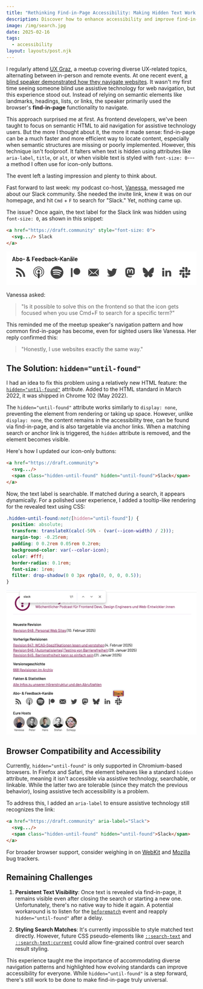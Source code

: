 ```yaml
---
title: "Rethinking Find-in-Page Accessibility: Making Hidden Text Work for Everyone"
description: Discover how to enhance accessibility and improve find-in-page search functionality using hidden="until-found" for icon-only buttons and hidden text labels.
image: /img/search.jpg
date: 2025-02-16
tags:
  - accessibility
layout: layouts/post.njk
---
```

I regularly attend [UX Graz](https://www.meetup.com/uxgraz/), a meetup covering diverse UX-related topics, alternating between in-person and remote events. At one recent event, [a blind speaker demonstrated how they navigate websites](https://www.meetup.com/uxgraz/events/305424662/). It wasn't my first time seeing someone blind use assistive technology for web navigation, but this experience stood out. Instead of relying on semantic elements like landmarks, headings, lists, or links, the speaker primarily used the browser's **find-in-page** functionality to navigate.

This approach surprised me at first. As frontend developers, we've been taught to focus on semantic HTML to aid navigation for assistive technology users. But the more I thought about it, the more it made sense: find-in-page can be a much faster and more efficient way to locate content, especially when semantic structures are missing or poorly implemented. However, this technique isn't foolproof. It falters when text is hidden using attributes like `aria-label`, `title`, or `alt`, or when visible text is styled with `font-size: 0`---a method I often use for icon-only buttons.

The event left a lasting impression and plenty to think about.

Fast forward to last week: my podcast co-host, [Vanessa](https://vannsl.io/), messaged me about our Slack community. She needed the invite link, knew it was on our homepage, and hit `Cmd` + `F` to search for "Slack." Yet, nothing came up.

The issue? Once again, the text label for the Slack link was hidden using `font-size: 0`, as shown in this snippet:

```html
<a href="https://draft.community" style="font-size: 0">
  <svg.../> Slack
</a>
```

![Icons representing subscription and feedback channels: RSS feed, podcast, Spotify, Patreon, email, Twitter, Mastodon, Butterfly (possibly representing an alternative platform), LinkedIn, and Slack, displayed in a horizontal row with the label 'Abo- & Feedback-Kanäle' above them.](./../img/workingdraft-icon-only-links.png)

Vanessa asked:

> "Is it possible to solve this on the frontend so that the icon gets focused when you use Cmd+F to search for a specific term?"

This reminded me of the meetup speaker's navigation pattern and how common find-in-page has become, even for sighted users like Vanessa. Her reply confirmed this:

> "Honestly, I use websites exactly the same way."

## The Solution: `hidden="until-found"`

I had an idea to fix this problem using a relatively new HTML feature: the [`hidden="until-found"`](https://developer.chrome.com/docs/css-ui/hidden-until-found) attribute. Added to the HTML standard in March 2022, it was shipped in Chrome 102 (May 2022).

The `hidden="until-found"` attribute works similarly to `display: none`, preventing the element from rendering or taking up space. However, unlike `display: none`, the content remains in the accessibility tree, can be found via find-in-page, and is also targetable via anchor links. When a matching search or anchor link is triggered, the `hidden` attribute is removed, and the element becomes visible.

Here's how I updated our icon-only buttons:

```html
<a href="https://draft.community">
  <svg.../>
  <span class="hidden-until-found" hidden="until-found">Slack</span>
</a>
````

Now, the text label is searchable. If matched during a search, it appears dynamically. For a polished user experience, I added a tooltip-like rendering for the revealed text using CSS:

```css
.hidden-until-found:not([hidden="until-found"]) {
  position: absolute;
  transform: translateX(calc(-50% - (var(--icon-width) / 2)));
  margin-top: -0.25rem;
  padding: 0 0.2rem 0.05rem 0.2rem;
  background-color: var(--color-icon);
  color: #fff;
  border-radius: 0.1rem;
  font-size: 1rem;
  filter: drop-shadow(0 0 3px rgba(0, 0, 0, 0.5));
}
```

![Screenshot of a webpage showing the find-in-page functionality with the search term 'slack' highlighted in the search bar and within the content of the page. The term 'Slack' is prominently highlighted in the 'Abo- & Feedback-Kanäle' section, specifically next to the Slack icon, drawing attention to how the search term is visually emphasized in the interface.](./../img/workingdraft-search-term-highlighted.png)

## Browser Compatibility and Accessibility

Currently, `hidden="until-found"` is only supported in Chromium-based browsers. In Firefox and Safari, the element behaves like a standard `hidden` attribute, meaning it isn't accessible via assistive technology, searchable, or linkable. While the latter two are tolerable (since they match the previous behavior), losing assistive tech accessibility is a problem.

To address this, I added an `aria-label` to ensure assistive technology still recognizes the link:

```html
<a href="https://draft.community" aria-label="Slack">
  <svg.../>
  <span class="hidden-until-found" hidden="until-found">Slack</span>
</a>
```

For broader browser support, consider weighing in on [WebKit](https://bugs.webkit.org/show_bug.cgi?id=238266) and [Mozilla](https://bugzilla.mozilla.org/show_bug.cgi?id=1761043) bug trackers.

## Remaining Challenges

1.  **Persistent Text Visibility**: Once text is revealed via find-in-page, it remains visible even after closing the search or starting a new one. Unfortunately, there's no native way to hide it again. A potential workaround is to listen for the [`beforematch`](https://developer.mozilla.org/en-US/docs/Web/API/Element/beforematch_event) event and reapply `hidden="until-found"` after a delay.

2.  **Styling Search Matches**: It's currently impossible to style matched text directly. However, future CSS pseudo-elements like [`::search-text`](https://drafts.csswg.org/css-pseudo-4/#selectordef-search-text) and [`::search-text:current`](https://github.com/w3c/csswg-drafts/issues/10527) could allow fine-grained control over search result styling.

This experience taught me the importance of accommodating diverse navigation patterns and highlighted how evolving standards can improve accessibility for everyone. While `hidden="until-found"` is a step forward, there's still work to be done to make find-in-page truly universal.

